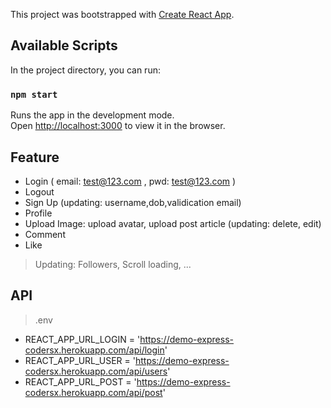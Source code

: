 This project was bootstrapped with [Create React App](https://github.com/facebook/create-react-app).

## Available Scripts

In the project directory, you can run:

### `npm start`

Runs the app in the development mode.<br />
Open [http://localhost:3000](http://localhost:3000) to view it in the browser.

## Feature
- Login ( email: test@123.com , pwd: test@123.com )
- Logout
- Sign Up (updating: username,dob,validication email)
- Profile
- Upload Image: upload avatar, upload post article (updating: delete, edit)
- Comment
- Like

> Updating: Followers, Scroll loading, ... 
## API
> .env
- REACT_APP_URL_LOGIN = 'https://demo-express-codersx.herokuapp.com/api/login'
- REACT_APP_URL_USER = 'https://demo-express-codersx.herokuapp.com/api/users'
- REACT_APP_URL_POST = 'https://demo-express-codersx.herokuapp.com/api/post'
